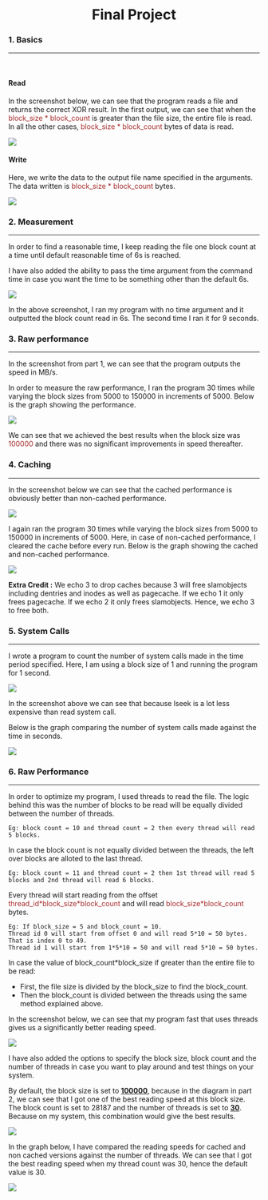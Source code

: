 <h1 align=center>Final Project</h1>

<style>
    .code{
        color:brown;
    }
</style>

### 1. Basics
---
</br>

#### **Read**

In the screenshot below, we can see that the program reads a file and returns the correct XOR result. In the first output, we can see that when the <span class=code>block_size * block_count</span> is greater than the file size, the entire file is read. In all the other cases, <span class=code>block_size * block_count</span> bytes of data is read.

![](screenshots/1-1.png)  

#### **Write**

Here, we write the data to the output file name specified in the arguments. The data written is <span class=code>block_size * block_count</span> bytes.

![](screenshots/20221212190942.png)

### 2. Measurement
---

In order to find a reasonable time, I keep reading the file one block count at a time until default reasonable time of 6s is reached.

I have also added the ability to pass the time argument from the command time in case you want the time to be something other than the default 6s.

![](screenshots/2-1.png)

In the above screenshot, I ran my program with no time argument and it outputted the block count read in 6s. The second time I ran it for 9 seconds.


### 3. Raw performance
---
In the screenshot from part 1, we can see that the program outputs the speed in MB/s.

In order to measure the raw performance, I ran the program 30 times while varying the block sizes from 5000 to 150000 in increments of 5000. Below is the graph showing the performance.

![](./raw_p.png)

We can see that we achieved the best results when the block size was <span class=code>100000</span> and there was no significant improvements in speed thereafter.

### 4. Caching
---

In the screenshot below we can see that the cached performance is obviously better than non-cached performance.

![](screenshots/3-1.png)  

I again ran the program 30 times while varying the block sizes from 5000 to 150000 in increments of 5000. Here, in case of non-cached performance, I cleared the cache before every run. Below is the graph showing the cached and non-cached performance.

![](./cached_vs_noncached.png)

**Extra Credit :** We echo 3 to drop caches because 3 will free slamobjects including dentries and inodes as well as pagecache. If we echo 1 it only frees pagecache. If we echo 2 it only frees slamobjects. Hence, we echo 3 to free both.

### 5. System Calls
---

I wrote a program to count the number of system calls made in the time period specified. Here, I am using a block size of 1 and running the program for 1 second. 

![](screenshots/5-1.png)

In the screenshot above we can see that because lseek is a lot less expensive than read system call.

Below is the graph comparing the number of system calls made against the time in seconds.

![](./systemcalls.png)

### 6. Raw Performance
---

In order to optimize my program, I used threads to read the file. The logic behind this was the number of blocks to be read will be equally divided between the number of threads.

    Eg: block count = 10 and thread count = 2 then every thread will read 5 blocks.

In case the block count is not equally divided between the threads, the left over blocks are alloted to the last thread.

    Eg: block count = 11 and thread count = 2 then 1st thread will read 5 blocks and 2nd thread will read 6 blocks.

Every thread will start reading from the offset <span class=code>thread_id\*block_size\*block_count</span> and will read <span class=code>block_size\*block_count</span> bytes.

    Eg: If block_size = 5 and block_count = 10.
    Thread id 0 will start from offset 0 and will read 5*10 = 50 bytes. That is index 0 to 49.
    Thread id 1 will start from 1*5*10 = 50 and will read 5*10 = 50 bytes.

In case the value of block_count*block_size if greater than the entire file to be read:
- First, the file size is divided by the block_size to find the block_count.
- Then the block_count is divided between the threads using the same method explained above.

In the screenshot below, we can see that my program fast that uses threads gives us a significantly better reading speed.

![](screenshots/6-1.png)

I have also added the options to specify the block size, block count and the number of threads in case you want to play around and test things on your system.

By default, the block size is set to <u>**100000**</u>, because in the diagram in part 2, we can see that I got one of the best reading speed at this block size. The block count is set to 28187 and the number of threads is set to <u>**30**</u>. Because on my system, this combination would give the best results.

![](screenshots/6-2.png)  

In the graph below, I have compared the reading speeds for cached and non cached versions against the number of threads. We can see that I got the best reading speed when my thread count was 30, hence the default value is 30.

![](./thread_cnc.png)